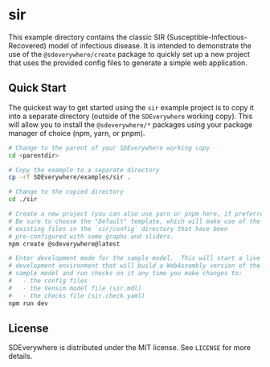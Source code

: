 # sir

This example directory contains the classic SIR (Susceptible-Infectious-Recovered) model of
infectious disease.
It is intended to demonstrate the use of the `@sdeverywhere/create` package to quickly
set up a new project that uses the provided config files to generate a simple web application.

## Quick Start

The quickest way to get started using the `sir` example project is to copy
it into a separate directory (outside of the `SDEverywhere` working copy).
This will allow you to install the `@sdeverywhere/*` packages using your
package manager of choice (npm, yarn, or pnpm).

```sh
# Change to the parent of your SDEverywhere working copy
cd <parentdir>

# Copy the example to a separate directory
cp -rf SDEverywhere/examples/sir .

# Change to the copied directory
cd ./sir

# Create a new project (you can also use yarn or pnpm here, if preferred).
# Be sure to choose the "Default" template, which will make use of the
# existing files in the `sir/config` directory that have been
# pre-configured with some graphs and sliders.
npm create @sdeverywhere@latest

# Enter development mode for the sample model.  This will start a live
# development environment that will build a WebAssembly version of the
# sample model and run checks on it any time you make changes to:
#   - the config files
#   - the Vensim model file (sir.mdl)
#   - the checks file (sir.check.yaml)
npm run dev
```

## License

SDEverywhere is distributed under the MIT license. See `LICENSE` for more details.
